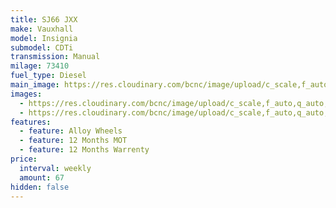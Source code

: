 ```yaml
---
title: SJ66 JXX
make: Vauxhall
model: Insignia
submodel: CDTi
transmission: Manual
milage: 73410
fuel_type: Diesel
main_image: https://res.cloudinary.com/bcnc/image/upload/c_scale,f_auto,q_auto,w_960/v1647799067/DSC01924_ave5e1.jpg
images:
  - https://res.cloudinary.com/bcnc/image/upload/c_scale,f_auto,q_auto,w_960/v1647799084/DSC01925_rwrudu.jpg
  - https://res.cloudinary.com/bcnc/image/upload/c_scale,f_auto,q_auto,w_960/v1647799106/DSC01926_rdnir8.jpg
features:
  - feature: Alloy Wheels
  - feature: 12 Months MOT
  - feature: 12 Months Warrenty
price:
  interval: weekly
  amount: 67
hidden: false
---
```

